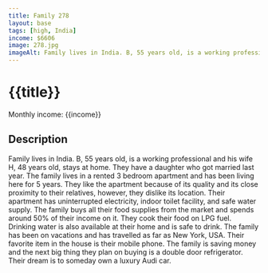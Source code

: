 ```yaml
---
title: Family 278
layout: base
tags: [high, India]
income: $6606
image: 278.jpg
imageAlt: Family lives in India. B, 55 years old, is a working professional and his wife H, 48 years old, stays at home. 
---
```

# {{title}}
Monthly income: {{income}}
## Description
Family lives in India. B, 55 years old, is a working professional and his wife H, 48 years old, stays at home. They have a daughter who got married last year. The family lives in a rented 3 bedroom apartment and has been living here for 5 years. They like the apartment because of its quality and its close proximity to their relatives, however, they dislike its location. Their apartment has uninterrupted electricity, indoor toilet facility, and safe water supply. The family buys all their food supplies from the market and spends around 50% of their income on it. They cook their food on LPG fuel. Drinking water is also available at their home and is safe to drink. The family has been on vacations and has travelled as far as New York, USA. Their favorite item in the house is their mobile phone. The family is saving money and the next big thing they plan on buying is a double door refrigerator. Their dream is to someday own a luxury Audi car.